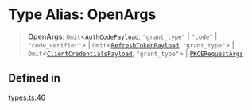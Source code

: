 # Type Alias: OpenArgs

> **OpenArgs**: `Omit`\<[`AuthCodePayload`](/docs/packages/sdk/interfaces/AuthCodePayload.md), `"grant_type"` \| `"code"` \| `"code_verifier"`\> \| `Omit`\<[`RefreshTokenPayload`](/docs/packages/sdk/interfaces/RefreshTokenPayload.md), `"grant_type"`\> \| `Omit`\<[`ClientCredentialsPayload`](/docs/packages/sdk/interfaces/ClientCredentialsPayload.md), `"grant_type"`\> \| [`PKCERequestArgs`](/docs/packages/sdk/type-aliases/PKCERequestArgs.md)

## Defined in

[types.ts:46](https://github.com/monerium/js-monorepo/blob/main/packages/sdk/src/types.ts#L46)
